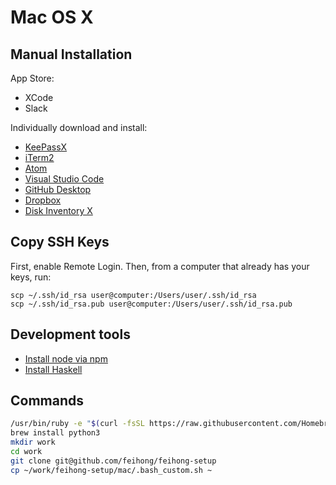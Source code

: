 # Mac OS X

## Manual Installation

App Store:

- XCode
- Slack

Individually download and install: 

- [KeePassX](https://www.keepassx.org/downloads)
- [iTerm2](https://www.iterm2.com/downloads.html)
- [Atom](https://atom.io/download/mac)
- [Visual Studio Code](https://code.visualstudio.com/download)
- [GitHub Desktop](https://desktop.github.com/)
- [Dropbox](https://www.dropbox.com/downloading?os=mac)
- [Disk Inventory X](http://www.derlien.com/downloads/index.html)

## Copy SSH Keys

First, enable Remote Login. Then, from a computer that already has your keys, run:

```
scp ~/.ssh/id_rsa user@computer:/Users/user/.ssh/id_rsa
scp ~/.ssh/id_rsa.pub user@computer:/Users/user/.ssh/id_rsa.pub
```

## Development tools

- [Install node via npm](https://github.com/feihong/node-quickstart#mac--linux)
- [Install Haskell](https://github.com/feihong/haskell-quickstart#installation)

## Commands

```bash
/usr/bin/ruby -e "$(curl -fsSL https://raw.githubusercontent.com/Homebrew/install/master/install)"
brew install python3
mkdir work
cd work
git clone git@github.com/feihong/feihong-setup
cp ~/work/feihong-setup/mac/.bash_custom.sh ~
```
